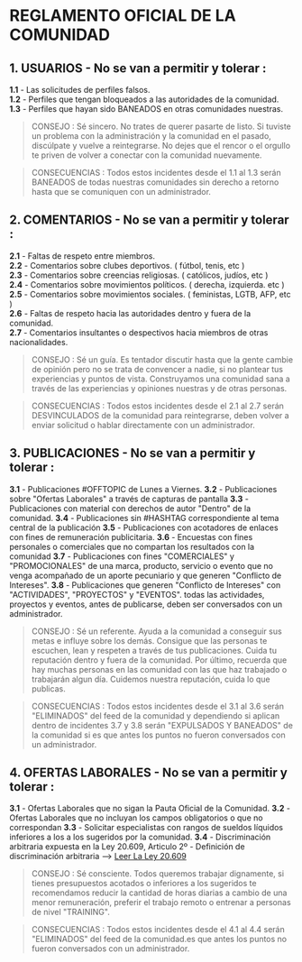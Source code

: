 # REGLAMENTO OFICIAL DE LA COMUNIDAD

                                                                                                                                                                             
**1. USUARIOS - No se van a permitir y tolerar  :** 
---- 

**1.1** - Las solicitudes de perfiles falsos.                                                                
**1.2** - Perfiles que tengan bloqueados a las autoridades de la comunidad.                                                    
**1.3** - Perfiles que hayan sido BANEADOS en otras comunidades nuestras.                                                    

> CONSEJO : Sé sincero. No trates de querer pasarte de listo. Si tuviste un problema con la 
administración y la comunidad en el pasado, discúlpate y vuelve a reintegrarse. No dejes que el rencor o el orgullo te priven de volver a conectar con la comunidad nuevamente. 

> CONSECUENCIAS : Todos estos incidentes desde el 1.1 al 1.3 serán BANEADOS 
de todas nuestras comunidades sin derecho a retorno hasta que se comuniquen con un 
administrador.

**2. COMENTARIOS - No se van a permitir y tolerar  :** 
---- 

**2.1** - Faltas de respeto entre miembros.                                                    
**2.2** - Comentarios sobre clubes deportivos. ( fútbol, tenis, etc )                                                    
**2.3** - Comentarios sobre creencias religiosas. ( católicos, judíos, etc )                                                    
**2.4** - Comentarios sobre movimientos políticos. ( derecha, izquierda. etc )                                                    
**2.5** - Comentarios sobre movimientos sociales. ( feministas, LGTB, AFP, etc )                                                    
**2.6** - Faltas de respeto hacia las autoridades dentro y fuera de la comunidad.                                                    
**2.7** - Comentarios insultantes o despectivos hacia miembros de otras nacionalidades.                                                    

> CONSEJO : Sé un guía. Es tentador discutir hasta que la gente cambie de opinión pero no 
se trata de convencer a nadie, si no plantear tus experiencias y puntos de vista. Construyamos 
una comunidad sana a través de las experiencias y opiniones nuestras y de otras personas.

> CONSECUENCIAS : Todos estos incidentes desde el 2.1 al 2.7 serán DESVINCULADOS de la comunidad para reintegrarse, deben volver a enviar solicitud o hablar directamente con un administrador.

**3. PUBLICACIONES - No se van a permitir y tolerar  :** 
---- 

**3.1** - Publicaciones #OFFTOPIC de Lunes a Viernes.
**3.2** - Publicaciones sobre "Ofertas Laborales" a través de capturas de pantalla
**3.3** - Publicaciones con material con derechos de autor "Dentro" de la comunidad.
**3.4** - Publicaciones sin #HASHTAG correspondiente al tema central de la publicación
**3.5** - Publicaciones con acotadores de enlaces con fines de remuneración publicitaria.
**3.6** - Encuestas con fines personales o comerciales que no compartan los resultados con la comunidad
**3.7** - Publicaciones con fines "COMERCIALES" y "PROMOCIONALES" de una marca, producto, servicio o evento que no venga acompañado de un aporte pecuniario y que generen "Conflicto de Intereses".
**3.8** - Publicaciones que generen "Conflicto de Intereses" con "ACTIVIDADES", "PROYECTOS" y "EVENTOS".
todas las actividades, proyectos y eventos, antes de publicarse, deben ser conversados con un administrador.


> CONSEJO : Sé un referente. Ayuda a la comunidad a conseguir sus metas e influye sobre los demás. Consigue que las personas te escuchen, lean y respeten a través de tus publicaciones. Cuida tu reputación dentro y fuera de la comunidad. Por último, recuerda que hay muchas personas en las comunidad con las que haz trabajado o trabajarán algun día. Cuidemos nuestra reputación, cuida lo que publicas.

> CONSECUENCIAS : Todos estos incidentes desde el 3.1 al 3.6 serán "ELIMINADOS" del feed de la comunidad y dependiendo si aplican dentro de incidentes 3.7 y 3.8 serán "EXPULSADOS Y BANEADOS" de la comunidad si es que antes los puntos no fueron conversados con un administrador.

**4. OFERTAS LABORALES - No se van a permitir y tolerar  :** 
---- 


**3.1** - Ofertas Laborales que no sigan la Pauta Oficial de la Comunidad.
**3.2** - Ofertas Laborales que no incluyan los campos obligatorios o que no correspondan 
**3.3** - Solicitar especialistas con rangos  de sueldos líquidos inferiores a los  a los sugeridos por la comunidad.
**3.4** - Discriminación arbitraria expuesta en la Ley 20.609, Articulo 2º - Definición de discriminación arbitraria --> [Leer La Ley 20.609](http://bcn.cl/1uyqt)

> CONSEJO : Sé consciente. Todos queremos trabajar dignamente, si tienes presupuestos acotados o inferiores a los sugeridos te recomendamos reducir la cantidad de horas diarias a cambio de una menor remuneración, preferir el trabajo remoto o entrenar a personas de nivel "TRAINING".

> CONSECUENCIAS : Todos estos incidentes desde el 4.1 al 4.4 serán "ELIMINADOS" del feed de la comunidad.es que antes los puntos no fueron conversados con un administrador.


